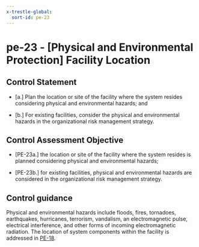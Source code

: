 ```yaml
---
x-trestle-global:
  sort-id: pe-23
---
```


# pe-23 - \[Physical and Environmental Protection\] Facility Location

## Control Statement

- \[a.\] Plan the location or site of the facility where the system resides considering physical and environmental hazards; and

- \[b.\] For existing facilities, consider the physical and environmental hazards in the organizational risk management strategy.

## Control Assessment Objective

- \[PE-23a.\] the location or site of the facility where the system resides is planned considering physical and environmental hazards;

- \[PE-23b.\] for existing facilities, physical and environmental hazards are considered in the organizational risk management strategy.

## Control guidance

Physical and environmental hazards include floods, fires, tornadoes, earthquakes, hurricanes, terrorism, vandalism, an electromagnetic pulse, electrical interference, and other forms of incoming electromagnetic radiation. The location of system components within the facility is addressed in [PE-18](#pe-18).
